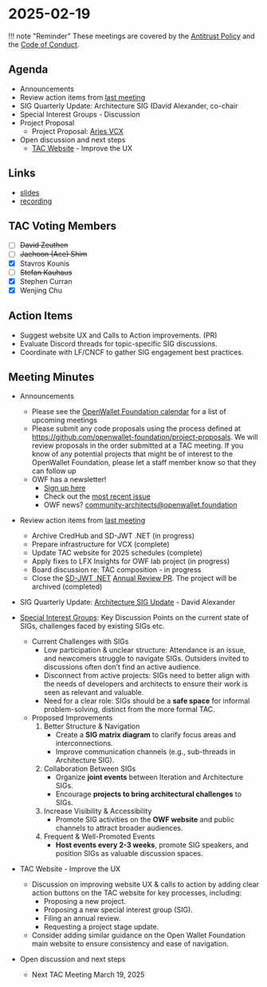 # 2025-02-19

!!! note "Reminder"
    These meetings are covered by the [Antitrust Policy](../../governance/antitrust.md) and the [Code of Conduct](../../governance/code-of-conduct.md).

## Agenda
- Announcements
- Review action items from [last meeting](../2025/2025-02-19.md#action-items)
- SIG Quarterly Update: Architecture SIG (David Alexander, co-chair
- Special Interest Groups - Discussion
- Project Proposal
    - Project Proposal: [Aries VCX](https://github.com/openwallet-foundation/project-proposals/pull/54)
- Open discussion and next steps
    - [TAC Website](https://tac.openwallet.foundation/) - Improve the UX

## Links
- [slides](https://docs.google.com/presentation/d/1aX_V2MUaUDluRrCdcuNP77t01i2gDKV_TX60JUI8XNU/edit?usp=sharing)
- [recording](https://zoom.us/rec/share/_uREVAyK7k4QmWywzQI3Sq9IoiRQ35IJWni9O4B_F53LlGKulenh0WcbRlZCxVaT.mTqOD3lM5EVtefFA)

## TAC Voting Members

- [ ] ~~David Zeuthen~~
- [ ] ~~Jaehoon (Ace) Shim~~
- [x] Stavros Kounis
- [ ] ~~Stefan Kauhaus~~
- [x] Stephen Curran
- [x] Wenjing Chu

## Action Items
- Suggest website UX and Calls to Action improvements. (PR)  
- Evaluate Discord threads for topic-specific SIG discussions.  
- Coordinate with LF/CNCF to gather SIG engagement best practices.  

## Meeting Minutes
- Announcements
    - Please see the [OpenWallet Foundation calendar](https://zoom-lfx.platform.linuxfoundation.org/meetings/openwalletfoundation) for a list of upcoming meetings
    - Please submit any code proposals using the process defined at https://github.com/openwallet-foundation/project-proposals. We will review proposals in the order submitted at a TAC meeting. If you know of any potential projects that might be of interest to the OpenWallet Foundation, please let a staff member know so that they can follow up
    - OWF has a newsletter! 
        - [Sign up here](https://openwallet.foundation/newsletter/)
        - Check out the [most recent issue](https://openwallet.foundation/newsletter/) 
        - OWF news? [community-architects@openwallet.foundation](mailto:community-architects@openwallet.foundation)
- Review action items from [last meeting](../2025/2025-02-05.md#action-items)
    - Archive CredHub and SD-JWT .NET (in progress)
    - Prepare infrastructure for VCX (complete)
    - Update TAC website for 2025 schedules  (complete)
    - Apply fixes to LFX Insights for OWF lab project (in progress)
    - Board discussion re: TAC composition - in progress
    - Close the [SD-JWT .NET](https://tac.openwallet.foundation/projects/sd-jwt-dotnet/) [Annual Review PR](https://github.com/openwallet-foundation/tac/pull/202). The project will be archived (completed)

- SIG Quarterly Update: [Architecture SIG Update](https://docs.google.com/presentation/d/1mPz8_ApkV948FtYiOC8yj_O4ueVSAS2XxU7FmzZsgVk/edit#slide=id.g60983a5e44c42b07_61) - David Alexander

- [Special Interest Groups](https://tac.openwallet.foundation/SIGs/): Key Discussion Points on the current state of SIGs, challenges faced by existing SIGs etc. 
    - Current Challenges with SIGs  
        - Low participation & unclear structure: Attendance is an issue, and newcomers struggle to navigate SIGs. Outsiders invited to discussions often don’t find an active audience.  
        - Disconnect from active projects: SIGs need to better align with the needs of developers and architects to ensure their work is seen as relevant and valuable.  
        - Need for a clear role: SIGs should be a **safe space** for informal problem-solving, distinct from the more formal TAC.  
    - Proposed Improvements  
        1. Better Structure & Navigation  
            - Create a **SIG matrix diagram** to clarify focus areas and interconnections.  
            - Improve communication channels (e.g., sub-threads in Architecture SIG).  
        2. Collaboration Between SIGs  
            - Organize **joint events** between Iteration and Architecture SIGs.  
            - Encourage **projects to bring architectural challenges** to SIGs.
        3. Increase Visibility & Accessibility  
            - Promote SIG activities on the **OWF website** and public channels to attract broader audiences.  
        4. Frequent & Well-Promoted Events  
            - **Host events every 2-3 weeks**, promote SIG speakers, and position SIGs as valuable discussion spaces.

- TAC Website - Improve the UX
    - Discussion on improving website UX & calls to action by adding clear action buttons on the TAC website for key processes, including:
      - Proposing a new project.
      - Proposing a new special interest group (SIG).
      - Filing an annual review.
      - Requesting a project stage update.
    - Consider adding similar guidance on the Open Wallet Foundation main website to ensure consistency and ease of navigation.


- Open discussion and next steps
    - Next TAC Meeting March 19, 2025

